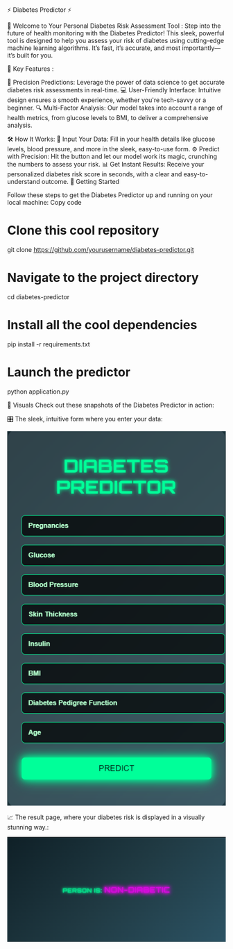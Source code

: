 ⚡️ Diabetes Predictor ⚡️



🚀 Welcome to Your Personal Diabetes Risk Assessment Tool :
    Step into the future of health monitoring with the Diabetes Predictor! This sleek, powerful tool is designed to help you assess your risk of diabetes using cutting-edge machine learning algorithms. It’s fast, it’s accurate, and most importantly—it’s built for you.

🌟 Key Features :

🎯 Precision Predictions: Leverage the power of data science to get accurate diabetes risk assessments in real-time.
💻 User-Friendly Interface: Intuitive design ensures a smooth experience, whether you're tech-savvy or a beginner.
🔍 Multi-Factor Analysis: Our model takes into account a range of health metrics, from glucose levels to BMI, to deliver a comprehensive analysis.

🛠 How It Works:
📝 Input Your Data: Fill in your health details like glucose levels, blood pressure, and more in the sleek, easy-to-use form.
⚙️ Predict with Precision: Hit the button and let our model work its magic, crunching the numbers to assess your risk.
📊 Get Instant Results: Receive your personalized diabetes risk score in seconds, with a clear and easy-to-understand outcome.
🚀 Getting Started

Follow these steps to get the Diabetes Predictor up and running on your local machine:
Copy code
# Clone this cool repository
git clone https://github.com/yourusername/diabetes-predictor.git

# Navigate to the project directory
cd diabetes-predictor

# Install all the cool dependencies
pip install -r requirements.txt

# Launch the predictor
python application.py


🎨 Visuals
Check out these snapshots of the Diabetes Predictor in action:


🎛️ The sleek, intuitive form where you enter your data:

![alt text](<Screenshot (124)-1.png>)





📈 The result page, where your diabetes risk is displayed in a visually stunning way.:



![alt text](<Screenshot (125).png>)












